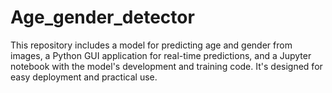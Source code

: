 # Age_gender_detector
This repository includes a model for predicting age and gender from images, a Python GUI application for real-time predictions, and a Jupyter notebook with the model's development and training code. It's designed for easy deployment and practical use.

